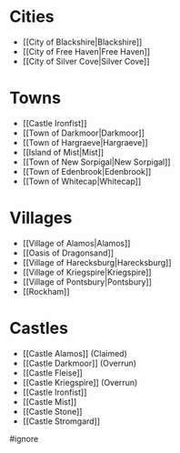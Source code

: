 
# Cities
* [[City of Blackshire|Blackshire]]
* [[City of Free Haven|Free Haven]]
* [[City of Silver Cove|Silver Cove]]
# Towns
* [[Castle Ironfist]]
* [[Town of Darkmoor|Darkmoor]]
* [[Town of Hargraeve|Hargraeve]]
* [[Island of Mist|Mist]]
* [[Town of New Sorpigal|New Sorpigal]]
* [[Town of Edenbrook|Edenbrook]]
* [[Town of Whitecap|Whitecap]]
# Villages
* [[Village of Alamos|Alamos]]
* [[Oasis of Dragonsand]]
* [[Village of Harecksburg|Harecksburg]]
* [[Village of Kriegspire|Kriegspire]]
* [[Village of Pontsbury|Pontsbury]]
* [[Rockham]]
# Castles
* [[Castle Alamos]] (Claimed)
* [[Castle Darkmoor]] (Overrun)
* [[Castle Fleise]]
* [[Castle Kriegspire]] (Overrun)
* [[Castle Ironfist]]
* [[Castle Mist]]
* [[Castle Stone]]
* [[Castle Stromgard]]

#ignore
